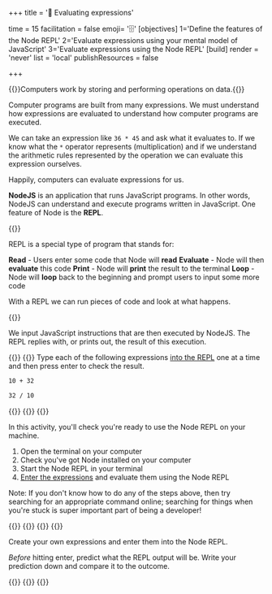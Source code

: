 +++
title = '🧾 Evaluating expressions'

time = 15
facilitation = false
emoji= '🗄️'
[objectives]
    1='Define the features of the Node REPL'
    2='Evaluate expressions using your mental model of JavaScript'
    3='Evaluate expressions using the Node REPL'
[build]
  render = 'never'
  list = 'local'
  publishResources = false

+++

{{<note type="tip" title="Recall">}}Computers work by storing and performing operations on data.{{</note>}}

Computer programs are built from many expressions. We must understand how expressions are evaluated to understand how computer programs are executed.

We can take an expression like `36 * 45` and ask what it evaluates to. If we know what the `*` operator represents (multiplication) and if we understand the arithmetic rules represented by the operation we can evaluate this expression ourselves.

Happily, computers can evaluate expressions for us.

**NodeJS** is an application that runs JavaScript programs. In other words, NodeJS can understand and execute programs written in JavaScript. One feature of Node is the **REPL**.

{{<note title="Definition: REPL" type="info">}}

REPL is a special type of program that stands for:

**Read** - Users enter some code that Node will **read**
**Evaluate** - Node will then **evaluate** this code
**Print** - Node will **print** the result to the terminal
**Loop** - Node will **loop** back to the beginning and prompt users to input some more code

With a REPL we can run pieces of code and look at what happens.

{{</note>}}

We input JavaScript instructions that are then executed by NodeJS. The REPL replies with, or prints out, the result of this execution.

{{<tabs name="REPL 1">}}
{{<tab name="REPL Activity Code">}}
Type each of the following expressions [into the REPL](#repl-1-1) one at a time and then press enter to check the result.

```bash
10 + 32
```

```bash
32 / 10
```

{{</tab>}}
{{<tab name="Step by Step">}}
{{<note title="Activity" type="activity">}}

In this activity, you'll check you're ready to use the Node REPL on your machine.

1. Open the terminal on your computer
2. Check you've got Node installed on your computer
3. Start the Node REPL in your terminal
4. [Enter the expressions](#repl-1-0) and evaluate them using the Node REPL

Note: If you don't know how to do any of the steps above, then try searching for an appropriate command online; searching for things when you're stuck is super important part of being a developer!

{{</note>}}
{{</tab>}}
{{<tab name="Explore REPL">}}
{{<note title="Activity" type="activity">}}

Create your own expressions and enter them into the Node REPL.

_Before_ hitting enter, predict what the REPL output will be. Write your prediction down and compare it to the outcome.

{{</note>}}
{{</tab>}}
{{</tabs>}}
